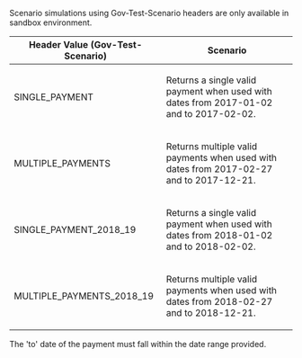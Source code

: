 <p>Scenario simulations using Gov-Test-Scenario headers are only available in sandbox environment.</p>
<table>
    <thead>
        <tr>
            <th>Header Value (Gov-Test-Scenario)</th>
            <th>Scenario</th>
        </tr>
    </thead>
    <tbody>
        <tr>
            <td><p>SINGLE_PAYMENT</p></td>
            <td><p>Returns a single valid payment when used with dates from 2017-01-02 and to 2017-02-02.</p></td>
        </tr>
        <tr>
            <td><p>MULTIPLE_PAYMENTS</p></td>
            <td><p>Returns multiple valid payments when used with dates from 2017-02-27 and to 2017-12-21.</p></td>
        </tr>
        <tr>
            <td><p>SINGLE_PAYMENT_2018_19</p></td>
            <td><p>Returns a single valid payment when used with dates from 2018-01-02 and to 2018-02-02.</p></td>
        </tr>
        <tr>
            <td><p>MULTIPLE_PAYMENTS_2018_19</p></td>
            <td><p>Returns multiple valid payments when used with dates from 2018-02-27 and to 2018-12-21.</p></td>
        </tr>
    </tbody>
</table>
<p>The 'to' date of the payment must fall within the date range provided.</p>